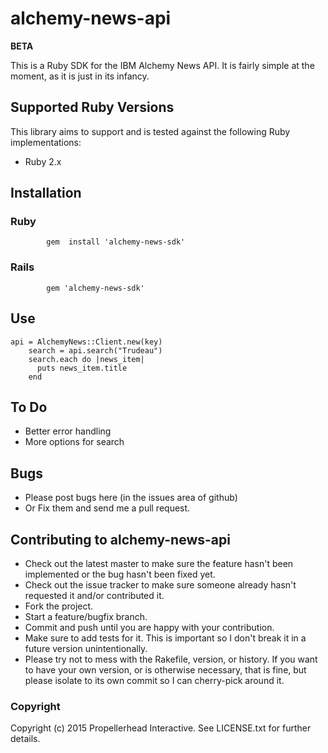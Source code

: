 # alchemy-news-api

**BETA**

This is a Ruby SDK for the IBM Alchemy News API.  It is fairly simple at the moment, as it is just in its infancy.

## Supported Ruby Versions
This library aims to support and is tested against the following Ruby implementations:

* Ruby 2.x

## Installation

### Ruby
```    
		gem  install 'alchemy-news-sdk'
```


### Rails
```    
		gem 'alchemy-news-sdk'
```


## Use
```
api = AlchemyNews::Client.new(key)
    search = api.search("Trudeau")
    search.each do |news_item|
      puts news_item.title
    end
```
## To Do

* Better error handling
* More options for search

## Bugs

* Please post bugs here (in the issues area of github)
* Or Fix them and send me a pull request.  


## Contributing to alchemy-news-api
 
* Check out the latest master to make sure the feature hasn't been implemented or the bug hasn't been fixed yet.
* Check out the issue tracker to make sure someone already hasn't requested it and/or contributed it.
* Fork the project.
* Start a feature/bugfix branch.
* Commit and push until you are happy with your contribution.
* Make sure to add tests for it. This is important so I don't break it in a future version unintentionally.
* Please try not to mess with the Rakefile, version, or history. If you want to have your own version, or is otherwise necessary, that is fine, but please isolate to its own commit so I can cherry-pick around it.

### Copyright

Copyright (c) 2015 Propellerhead Interactive. See LICENSE.txt for
further details.

